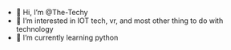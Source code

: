- 👋 Hi, I’m @The-Techy
- 👀 I’m interested in IOT tech, vr, and most other thing to do with technology
- 🌱 I’m currently learning python


<!---
The-Techy/The-Techy is a ✨ special ✨ repository because its `README.md` (this file) appears on your GitHub profile.
You can click the Preview link to take a look at your changes.
--->
